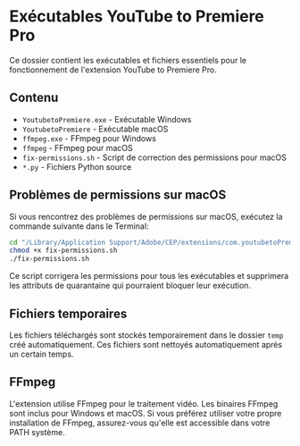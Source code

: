 # Exécutables YouTube to Premiere Pro

Ce dossier contient les exécutables et fichiers essentiels pour le fonctionnement de l'extension YouTube to Premiere Pro.

## Contenu

- `YoutubetoPremiere.exe` - Exécutable Windows
- `YoutubetoPremiere` - Exécutable macOS
- `ffmpeg.exe` - FFmpeg pour Windows
- `ffmpeg` - FFmpeg pour macOS
- `fix-permissions.sh` - Script de correction des permissions pour macOS
- `*.py` - Fichiers Python source

## Problèmes de permissions sur macOS

Si vous rencontrez des problèmes de permissions sur macOS, exécutez la commande suivante dans le Terminal:

```bash
cd "/Library/Application Support/Adobe/CEP/extensions/com.youtubetoPremiereV2.cep/exec"
chmod +x fix-permissions.sh
./fix-permissions.sh
```

Ce script corrigera les permissions pour tous les exécutables et supprimera les attributs de quarantaine qui pourraient bloquer leur exécution.

## Fichiers temporaires

Les fichiers téléchargés sont stockés temporairement dans le dossier `temp` créé automatiquement. Ces fichiers sont nettoyés automatiquement après un certain temps.

## FFmpeg

L'extension utilise FFmpeg pour le traitement vidéo. Les binaires FFmpeg sont inclus pour Windows et macOS. Si vous préférez utiliser votre propre installation de FFmpeg, assurez-vous qu'elle est accessible dans votre PATH système. 